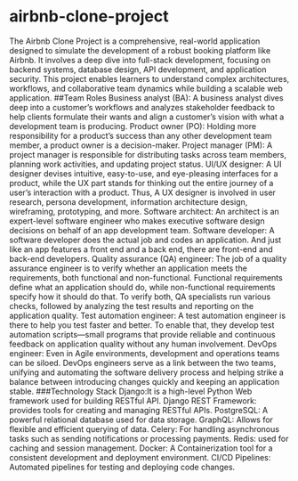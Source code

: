 # airbnb-clone-project
The Airbnb Clone Project is a comprehensive, real-world application designed to simulate the development of a robust booking platform like Airbnb. It involves a deep dive into full-stack development, focusing on backend systems, database design, API development, and application security. This project enables learners to understand complex architectures, workflows, and collaborative team dynamics while building a scalable web application.
##Team Roles
Business analyst (BA): A business analyst dives deep into a customer’s workflows and analyzes stakeholder feedback to help clients formulate their wants and align a customer’s vision with what a development team is producing.
Product owner (PO): Holding more responsibility for a product’s success than any other development team member, a product owner is a decision-maker.
Project manager (PM): A project manager is responsible for distributing tasks across team members, planning work activities, and updating project status.
UI/UX designer: A UI designer devises intuitive, easy-to-use, and eye-pleasing interfaces for a product, while the UX part stands for thinking out the entire journey of a user’s interaction with a product. Thus, A UX designer is involved in user research, persona development, information architecture design, wireframing, prototyping, and more.
Software architect: An architect is an expert-level software engineer who makes executive software design decisions on behalf of an app development team.
Software developer: A software developer does the actual job and codes an application. And just like an app features a front end and a back end, there are front-end and back-end developers.
Quality assurance (QA) engineer: The job of a quality assurance engineer is to verify whether an application meets the requirements, both functional and non-functional. Functional requirements define what an application should do, while non-functional requirements specify how it should do that. To verify both, QA specialists run various checks, followed by analyzing the test results and reporting on the application quality.
Test automation engineer: A test automation engineer is there to help you test faster and better. To enable that, they develop test automation scripts—small programs that provide reliable and continuous feedback on application quality without any human involvement.
DevOps engineer: Even in Agile environments, development and operations teams can be siloed. DevOps engineers serve as a link between the two teams, unifying and automating the software delivery process and helping strike a balance between introducing changes quickly and keeping an application stable.
###Technology Stack
Django:It is a high-level Python Web framework used for building RESTful API.
Django REST Framework: provides tools for creating and managing RESTful APIs.
PostgreSQL: A powerful relational database used for data storage.
GraphQL: Allows for flexible and efficient querying of data.
Celery: For handling asynchronous tasks such as sending notifications or processing payments. 
Redis: used for caching and session management.
Docker: A Containerization  tool for a consistent development and deployment environment.
CI/CD Pipelines: Automated pipelines for testing and deploying code changes.  
